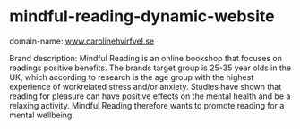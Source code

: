 # mindful-reading-dynamic-website

domain-name: www.carolinehvirfvel.se

Brand description:
Mindful Reading is an online bookshop that focuses on readings positive benefits. The brands target group is 25-35 year olds in the UK, which according to research is the age group with the highest experience of workrelated stress and/or anxiety. Studies have shown that reading for pleasure can have positive effects on the mental health and be a relaxing activity. Mindful Reading therefore wants to promote reading for a mental wellbeing.
